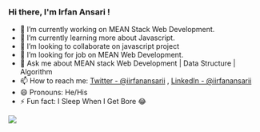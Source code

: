 ###  Hi there, I'm Irfan Ansari !



- 🔭 I’m currently working on  MEAN Stack Web Development. 
- 🌱 I’m currently learning more about Javascript.
- 👯 I’m looking to collaborate on javascript project
- 🤔 I’m looking for job on  MEAN  Web Development.
- 💬 Ask me about MEAN stack Web Development | Data Structure | Algorithm
- 📫 How to reach me: [Twitter - @iirfanansarii](https://twitter.com/iirfanansarii) , [LinkedIn - @iirfanansarii](https://www.linkedin.com/in/iirfanansarii/) 
- 😄 Pronouns: He/His
- ⚡ Fun fact: I Sleep When I Get Bore 😂

<img src="https://github-readme-stats.vercel.app/api?username=iirfanansarii&&show_icons=true&title_color=ffffff&icon_color=bb2acf&text_color=daf7dc&bg_color=151515">


